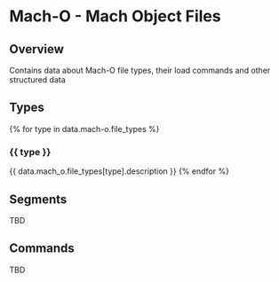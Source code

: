 # Mach-O - Mach Object Files

## Overview

Contains data about Mach-O file types, their load commands and other structured data

## Types

{% for type in data.mach-o.file_types %}

### {{ type }}

{{ data.mach_o.file_types[type].description }}
{% endfor %}

## Segments

TBD

## Commands

TBD